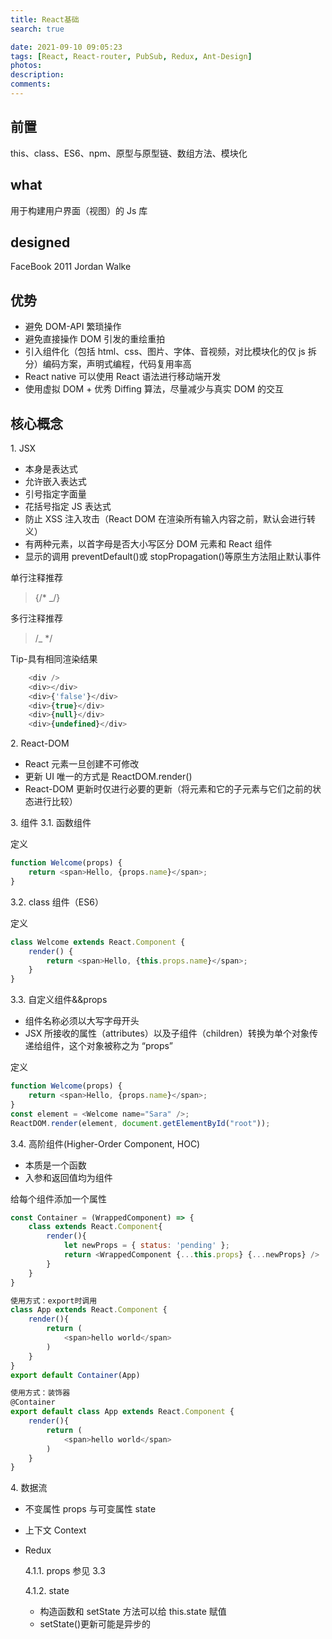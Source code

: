 ```yaml
---
title: React基础
search: true

date: 2021-09-10 09:05:23
tags: [React, React-router, PubSub, Redux, Ant-Design]
photos:
description:
comments:
---
```


## 前置

this、class、ES6、npm、原型与原型链、数组方法、模块化

## what

用于构建用户界面（视图）的 Js 库

## designed

FaceBook 2011 Jordan Walke

## 优势

-   避免 DOM-API 繁琐操作
-   避免直接操作 DOM 引发的重绘重拍
-   引入组件化（包括 html、css、图片、字体、音视频，对比模块化的仅 js 拆分）编码方案，声明式编程，代码复用率高
-   React native 可以使用 React 语法进行移动端开发
-   使用虚拟 DOM + 优秀 Diffing 算法，尽量减少与真实 DOM 的交互

## 核心概念

1\. JSX

-   本身是表达式
-   允许嵌入表达式
-   引号指定字面量
-   花括号指定 JS 表达式
-   防止 XSS 注入攻击（React DOM 在渲染所有输入内容之前，默认会进行转义）
-   有两种元素，以首字母是否大小写区分 DOM 元素和 React 组件
-   显示的调用 preventDefault()或 stopPropagation()等原生方法阻止默认事件

单行注释推荐

> {/\* \_/}

多行注释推荐

> /\_ \*/

Tip-具有相同渲染结果

```javascript
    <div />
    <div></div>
    <div>{'false'}</div>
    <div>{true}</div>
    <div>{null}</div>
    <div>{undefined}</div>
```

2\. React-DOM

-   React 元素一旦创建不可修改
-   更新 UI 唯一的方式是 ReactDOM.render()
-   React-DOM 更新时仅进行必要的更新（将元素和它的子元素与它们之前的状态进行比较）

3\. 组件
3.1\. 函数组件

定义

```javascript
function Welcome(props) {
    return <span>Hello, {props.name}</span>;
}
```

3.2\. class 组件（ES6）

定义

```javascript
class Welcome extends React.Component {
    render() {
        return <span>Hello, {this.props.name}</span>;
    }
}
```

3.3\. 自定义组件&&props

-   组件名称必须以大写字母开头
-   JSX 所接收的属性（attributes）以及子组件（children）转换为单个对象传递给组件，这个对象被称之为 “props”

定义

```javascript
function Welcome(props) {
    return <span>Hello, {props.name}</span>;
}
const element = <Welcome name="Sara" />;
ReactDOM.render(element, document.getElementById("root"));
```

3.4\. 高阶组件(Higher-Order Component, HOC)

-   本质是一个函数
-   入参和返回值均为组件

给每个组件添加一个属性

```javascript
const Container = (WrappedComponent) => {
    class extends React.Component{
        render(){
            let newProps = { status: 'pending' };
            return <WrappedComponent {...this.props} {...newProps} />
        }
    }
}

使用方式：export时调用
class App extends React.Component {
    render(){
        return (
            <span>hello world</span>
        )
    }
}
export default Container(App)

使用方式：装饰器
@Container
export default class App extends React.Component {
    render(){
        return (
            <span>hello world</span>
        )
    }
}
```

4\. 数据流

-   不变属性 props 与可变属性 state
-   上下文 Context
-   Redux

    4.1.1\. props
    参见 3.3

    4.1.2\. state

    -   构造函数和 setState 方法可以给 this.state 赋值
    -   setState()更新可能是异步的
